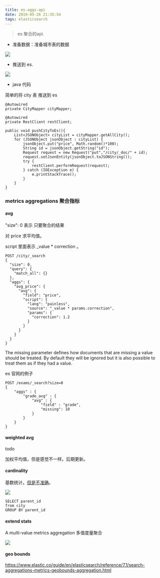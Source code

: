 ```yaml
---
title: es-aggs-api
date: 2019-05-26 21:35:54
tags: elasticsearch
---
```



> es 聚合的api.

- 准备数据：准备城市表的数据

![](https://beer-1256523277.cos.ap-shanghai.myqcloud.com/beer/blog/city.png
)

- 推送到 es.

![](https://beer-1256523277.cos.ap-shanghai.myqcloud.com/beer/blog/es_city_search.png
)


- java 代码

简单的将 city 表 推送到 es

```
@Autowired
private CityMapper cityMapper;

@Autowired
private RestClient restClient;

public void pushCityToEs(){
    List<JSONObject> cityList = cityMapper.getAllCity();
    for (JSONObject jsonObject : cityList) {
        jsonObject.put("price", Math.random()*100);
        String id = jsonObject.getString("id");
        Request request = new Request("put","/city/_doc/" + id);
        request.setJsonEntity(jsonObject.toJSONString());
        try {
            restClient.performRequest(request);
        } catch (IOException e) {
            e.printStackTrace();
        }
    }
}
```

<!--more-->

### metrics aggregations  聚合指标


#### avg


"size": 0 表示 只要聚合的结果

对 price 求平均值。

script 里面表示 _value * correction 。

```
POST /city/_search
{
  "size": 0,
  "query": {
    "match_all": {}
  },
  "aggs": {
    "avg_price": {
      "avg": {
        "field": "price",
        "script": {
          "lang": "painless",
          "source": "_value * params.correction",
          "params": {
            "correction": 1.2
          }
        }
      }
    }
  }
}
```

The missing parameter defines how documents that are missing a value should be treated. By default they will be ignored but it is also possible to treat them as if they had a value.

es 官网的例子

```
POST /exams/_search?size=0
{
    "aggs" : {
        "grade_avg" : {
            "avg" : {
                "field" : "grade",
                "missing": 10 
            }
        }
    }
}
```

#### weighted avg

todo  

加权平均值，但是感觉不一样。后期更新。

#### cardinality 

基数统计。[但是不准确](https://www.elastic.co/guide/en/elasticsearch/reference/7.1/search-aggregations-metrics-cardinality-aggregation.html
)。

![](https://beer-1256523277.cos.ap-shanghai.myqcloud.com/beer/blog/es_cardinality.png
)

```
SELECT parent_id
from city
GROUP BY parent_id
```

#### extend stats

A multi-value metrics aggregation  多值度量聚合

![](https://beer-1256523277.cos.ap-shanghai.myqcloud.com/beer/blog/es_extend_status.png
)

#### geo bounds

https://www.elastic.co/guide/en/elasticsearch/reference/7.1/search-aggregations-metrics-geobounds-aggregation.html

